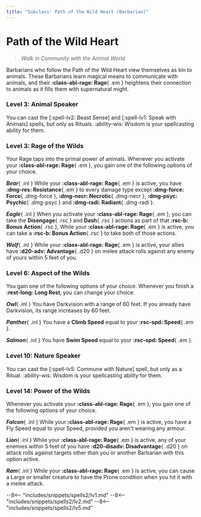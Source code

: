```yaml
---
title: "Subclass: Path of the Wild Heart (Barbarian)"
---
```


<p style="display:none">
Walk in Community with the Animal World
</p>

# Path of the Wild Heart

> *Walk in Community with the Animal World*

Barbarians who follow the Path of the Wild Heart view themselves as kin to animals. These Barbarians learn magical means to communicate with animals, and their **:class-abl-rage: Rage**{ .em } heightens their connection to animals as it fills them with supernatural might.

### Level 3: Animal Speaker

You can cast the [:spell-lv2: Beast Sense] and [:spell-lv1: Speak with Animals] spells, but only as Rituals. :ability-wis: Wisdom is your spellcasting ability for them.

### Level 3: Rage of the Wilds

Your Rage taps into the primal power of animals. Whenever you activate your **:class-abl-rage: Rage**{ .em }, you gain one of the following options of your choice.

***Bear***{ .inl } While your **:class-abl-rage: Rage**{ .em } is active, you have **:dmg-res: Resistance**{ .em } to every damage type except **:dmg-force: Force**{ .dmg-force }, **:dmg-necr: Necrotic**{ .dmg-necr }, **:dmg-psyc: Psychic**{ .dmg-psyc } and **:dmg-radi: Radiant**{ .dmg-radi }.

***Eagle***{ .inl } When you activate your **:class-abl-rage: Rage**{ .em }, you can take the **Disengage**{ .rsc } and **Dash**{ .rsc } actions as part of that **:rsc-b: Bonus Action**{ .rsc }, While your **:class-abl-rage: Rage**{ .em } is active, you can take a **:rsc-b: Bonus Action**{ .rsc } to take both of those actions.

***Wolf***{ .inl } While your **:class-abl-rage: Rage**{ .em } is active, your allies have **:d20-adv: Advantage**{ .d20 } on melee attack rolls against any enemy of yours within 5 feet of you.

### Level 6: Aspect of the Wilds

You gain one of the following options of your choice. Whenever you finish a **:rest-long: Long Rest**, you can change your choice.

***Owl***{ .inl } You have Darkvision with a range of 60 feet. If you already have Darkvision, its range increases by 60 feet.

***Panther***{ .inl } You have a **Climb Speed** equal to your **:rsc-spd: Speed**{ .em }.

***Salmon***{ .inl } You have **Swim Speed** equal to your **:rsc-spd: Speed**{ .em }.

### Level 10: Nature Speaker 

You can cast the [:spell-lv5: Commune with Nature] spell, but only as a Ritual. :ability-wis: Wisdom is your spellcasting ability for them.

### Level 14: Power of the Wilds  

Whenever you activate your **:class-abl-rage: Rage**{ .em }, you gain one of the following options of your choice.

***Falcon***{ .inl } While your **:class-abl-rage: Rage**{ .em } is active, you have a Fly Speed equal to your Speed, provided you aren't wearing any armour.

***Lion***{ .inl } While your **:class-abl-rage: Rage**{ .em } is active, any of your enemies within 5 feet of you have **:d20-disadv: Disadvantage**{ .d20 } on attack rolls against targets other than you or another Barbarian with this option active.

***Ram***{ .inl } While your **:class-abl-rage: Rage**{ .em } is active, you can cause a Large or smaller creature to have the Prone condition when you hit it with a melee attack.

--8<-- "includes/snippets/spells2/lv1.md"
--8<-- "includes/snippets/spells2/lv2.md"
--8<-- "includes/snippets/spells2/lv5.md"